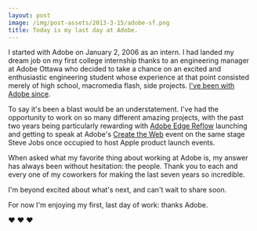 ```yaml
---
layout: post
image: /img/post-assets/2013-3-15/adobe-sf.png
title: Today is my last day at Adobe.
---
```


I started with Adobe on January 2, 2006 as an intern.  I had landed my dream job on my first college internship thanks to an engineering manager at Adobe Ottawa who decided to take a chance on an excited and enthusiastic engineering student whose experience at that point consisted merely of high school, macromedia flash, side projects.  [I've been with Adobe since](/resume.html). 

To say it's been a blast would be an understatement.  I've had the opportunity to work on so many different amazing projects, with the past two years being particularly rewarding with [Adobe Edge Reflow](http://html.adobe.com/edge/reflow/) launching and getting to speak at Adobe's [Create the Web](http://goo.gl/ers8q) event on the same stage Steve Jobs once occupied to host Apple product launch events.

When asked what my favorite thing about working at Adobe is, my answer has always been without hesitation: the people. 
Thank you to each and every one of my coworkers for making the last seven years so incredible.

I'm beyond excited about what's next, and can't wait to share soon.

For now I'm enjoying my first, last day of work: thanks Adobe. 

❤ ❤ ❤